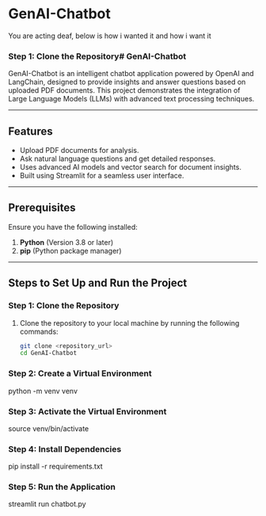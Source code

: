 # GenAI-Chatbot
You are acting deaf, below is how i wanted it and how i want it

### Step 1: Clone the Repository# GenAI-Chatbot

GenAI-Chatbot is an intelligent chatbot application powered by OpenAI and LangChain, designed to provide insights and answer questions based on uploaded PDF documents. This project demonstrates the integration of Large Language Models (LLMs) with advanced text processing techniques.

---

## Features

- Upload PDF documents for analysis.
- Ask natural language questions and get detailed responses.
- Uses advanced AI models and vector search for document insights.
- Built using Streamlit for a seamless user interface.

---

## Prerequisites

Ensure you have the following installed:

1. **Python** (Version 3.8 or later)
2. **pip** (Python package manager)

---

## Steps to Set Up and Run the Project

### Step 1: Clone the Repository
1. Clone the repository to your local machine by running the following commands:
   ```bash
   git clone <repository_url>
   cd GenAI-Chatbot

### Step 2: Create a Virtual Environment
python -m venv venv

### Step 3: Activate the Virtual Environment
source venv/bin/activate

### Step 4: Install Dependencies
pip install -r requirements.txt

###  Step 5: Run the Application
streamlit run chatbot.py

